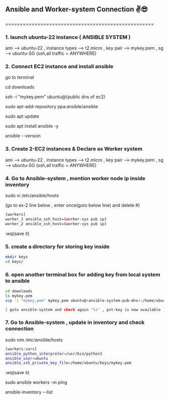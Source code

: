 ## Ansible and Worker-system Connection ✌️😎
===================================================

### 1. launch ubuntu-22 instance ( ANSIBLE SYSTEM )  

ami --> ubuntu-22 , instance types --> t2.micro , key pair --> mykey.pem , sg --> ubuntu-SG (ssh,all traffic = ANYWHERE)

### 2. Connect EC2 instance and install ansible

go to terminal

cd downloads

ssh -i "mykey.pem" ubuntu@(public dns of ec2)

sudo apt-add-repository ppa:ansible/ansible

sudo apt update

sudo apt install ansible -y

ansible --version

### 3. Create 2-EC2 instances & Declare as Worker system

ami --> ubuntu-22 , instance types --> t2.micro , key pair --> mykey.pem , sg --> ubuntu-SG (ssh,all traffic = ANYWHERE)

### 4. Go to Ansible-system , mention worker node ip inside inventory 

sudo vi /etc/ansible/hosts

(go to ex-2 line below , enter once(goto below line) and delete #)

```sh
[workers]
worker_1 ansible_ssh_host=(worker-sys pub ip)
worker_2 ansible_ssh_host=(worker-sys pub ip)

```

:wq(save it)


### 5. create a directory for storing key inside

```sh
mkdir keys
cd keys/

```

### 6. open another terminal box for adding key from local system to ansible

```sh
cd downloads
ls mykey.pem
scp -i "mykey.pem" mykey.pem ubuntu@<ansible-system-pub-dns>:/home/ubuntu/keys

[ goto ansible-system and check again "ls" , pvt-key is now available ]

```

### 7. Go to Ansible-system , update in inventory and check connection


sudo vim /etc/ansible/hosts


```sh
[workers:vars]
ansible_python_interpreter=/usr/bin/python3
ansible_user=ubuntu
ansible_ssh_private_key_file=/home/ubuntu/keys/mykey.pem

```

:wq(save it)

sudo ansible workers -m ping

ansible-inventory --list
